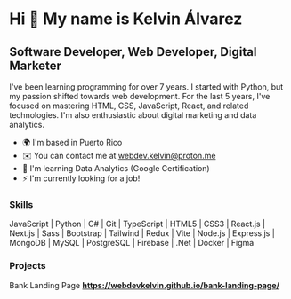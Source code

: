 Hi 👋 My name is Kelvin Álvarez
===============================

Software Developer, Web Developer, Digital Marketer
---------------------------------------------------

I've been learning programming for over 7 years. I started with Python, but my passion shifted towards web development. For the last 5 years, I've focused on mastering HTML, CSS, JavaScript, React, and related technologies. I'm also enthusiastic about digital marketing and data analytics.

* 🌍  I'm based in Puerto Rico
* ✉️  You can contact me at [webdev.kelvin@proton.me](mailto:webdev.kelvin@proton.me)
* 🧠  I'm learning Data Analytics (Google Certification)
* ⚡  I'm currently looking for a job!

### Skills
JavaScript | Python | C# | Git | TypeScript | HTML5 | CSS3 | React.js | Next.js | Sass | Bootstrap | Tailwind | Redux | Vite | Node.js | Express.js | MongoDB | MySQL | PostgreSQL | Firebase | .Net | Docker | Figma 

### Projects

Bank Landing Page **https://webdevkelvin.github.io/bank-landing-page/**
